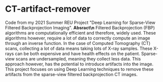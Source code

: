 # CT-artifact-remover
Code from my 2021 Summer REU Project "Deep Learning for Sparse-View Filtered Backprojection Imaging".
**Absract\n**
Filtered Backprojection (FBP) algorithms are computationally efficient and therefore, widely used. These algorithms however, require a lot of data to correctly compute an image through an inverse function. In the case of Computed Tomography (CT) scans, collecting a lot of data means taking lots of X-ray samples. These X-rays can be both expensive and have health effects on the patient. Sparse-view scans are undersampled, meaning they collect less data. This approach however, has the potential to introduce artifacts into the image. This project focuses on using Deep Learning techniques to remove these artifacts from the sparse-view filtered backprojection CT images.
